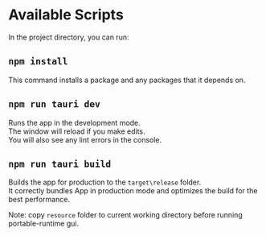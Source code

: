 # Available Scripts

In the project directory, you can run:

## `npm install`

This command installs a package and any packages that it depends on.

## `npm run tauri dev`

Runs the app in the development mode.\
The window will reload if you make edits.\
You will also see any lint errors in the console.

## `npm run tauri build`

Builds the app for production to the `target\release` folder.\
It correctly bundles App in production mode and optimizes the build for the best performance.

Note: copy `resource` folder to current working directory before running portable-runtime gui.
